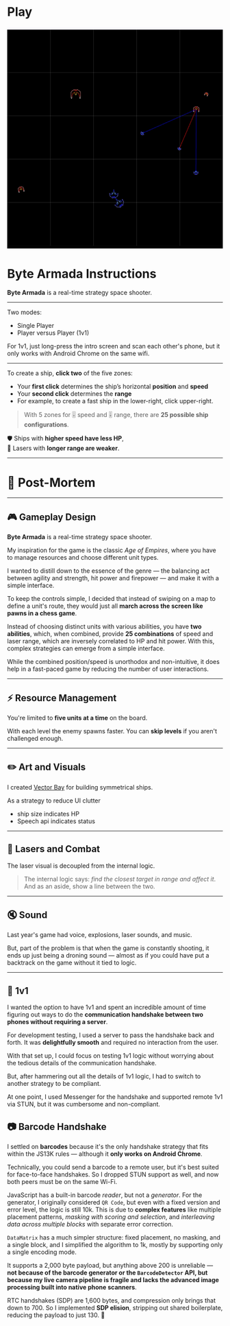 <h1><a href="https://bacionejs.github.io/byte-armada/" style="text-decoration: none; color: inherit;">Play</a></h1>

[![Demo – Click to Play](README.jpg)](https://bacionejs.github.io/byte-armada/)

# **Byte Armada Instructions**


**Byte Armada** is a real-time strategy space shooter. 

---

Two modes:  
- Single Player  
- Player versus Player (1v1) 

For 1v1, just long-press the intro screen and scan each other's phone, but it only works with Android Chrome on the same wifi. 

---

To create a ship, **click two** of the five zones:

- Your **first click** determines the ship’s horizontal **position** and **speed**
- Your **second click** determines the **range**
- For example, to create a fast ship in the lower-right, click upper-right.

> With 5 zones for 🎚️ speed and 🎚️ range, there are **25 possible ship configurations**.

🛡 Ships with **higher speed have less HP**,  
🔫 Lasers with **longer range are weaker**.

---

# 📘 Post-Mortem

---

## 🎮 Gameplay Design

**Byte Armada** is a real-time strategy space shooter.

My inspiration for the game is the classic *Age of Empires*, where you have to manage resources and choose different unit types. 

I wanted to distill down to the essence of the genre — the balancing act between agility and strength, hit power and firepower — and make it with a simple interface.

To keep the controls simple, I decided that instead of swiping on a map to define a unit's route, they would just all **march across the screen like pawns in a chess game**.

Instead of choosing distinct units with various abilities, you have **two abilities**, which, when combined, provide **25 combinations** of speed and laser range, which are inversely correlated to HP and hit power. With this, complex strategies can emerge from a simple interface.

While the combined position/speed is unorthodox and non-intuitive, it does help in a fast-paced game by reducing the number of user interactions.

---

## ⚡ Resource Management

You're limited to **five units at a time** on the board.

With each level the enemy spawns faster. You can **skip levels** if you aren't challenged enough.

---

## ✏️ Art and Visuals

I created [Vector Bay](//github.com/bacionejs/vectorbay) for building symmetrical ships.

As a strategy to reduce UI clutter
- ship size indicates HP
- Speech api indicates status

---

## 🔫 Lasers and Combat

The laser visual is decoupled from the internal logic.

> The internal logic says: *find the closest target in range and affect it*.  
> And as an aside, show a line between the two.

---

## 🔇 Sound

Last year's game had voice, explosions, laser sounds, and music.

But, part of the problem is that when the game is constantly shooting, it ends up just being a droning sound — almost as if you could have put a backtrack on the game without it tied to logic.

---

## 🥊 1v1

I wanted the option to have 1v1 and spent an incredible amount of time figuring out ways to do the **communication handshake between two phones without requiring a server**.

For development testing, I used a server to pass the handshake back and forth. It was **delightfully smooth** and required no interaction from the user.

With that set up, I could focus on testing 1v1 logic without worrying about the tedious details of the communication handshake.

But, after hammering out all the details of 1v1 logic, I had to switch to another strategy to be compliant.

At one point, I used Messenger for the handshake and supported remote 1v1 via STUN, but it was cumbersome and non-compliant.

## 📷 Barcode Handshake

I settled on **barcodes** because it's the only handshake strategy that fits within the JS13K rules — although it **only works on Android Chrome**.

Technically, you could send a barcode to a remote user, but it's best suited for face-to-face handshakes. So I dropped STUN support as well, and now both peers must be on the same Wi-Fi.

JavaScript has a built-in barcode *reader*, but not a *generator*. For the generator, I originally considered `QR Code`, but even with a fixed version and error level, the logic is still 10k. This is due to **complex features** like multiple placement patterns, *masking with scoring and selection*, and *interleaving data across multiple blocks* with separate error correction.

`DataMatrix` has a much simpler structure: fixed placement, no masking, and a single block, and I simplified the algorithm to 1k, mostly by supporting only a single encoding mode.

It supports a 2,000 byte payload, but anything above 200 is unreliable — **not because of the barcode generator or the `BarcodeDetector` API, but because my live camera pipeline is fragile and lacks the advanced image processing built into native phone scanners**.

RTC handshakes (SDP) are 1,600 bytes, and compression only brings that down to 700. So I implemented **SDP elision**, stripping out shared boilerplate, reducing the payload to just 130. 🎉
